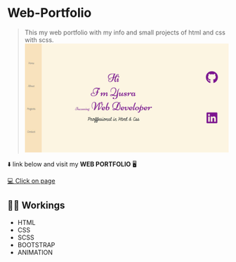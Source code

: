 # Web-Portfolio
>This my web portfolio with my info and small projects of html and css with scss. 
![preview](HOMESCREEN.jpeg)

⬇️ link below and visit my **WEB PORTFOLIO** 🖥️


[💻 Click on page](https://yusra-ahmad.github.io/Web-dev-orientation-final-project/)
## 👩‍💻 Workings
- HTML
- CSS
- SCSS
- BOOTSTRAP
- ANIMATION
